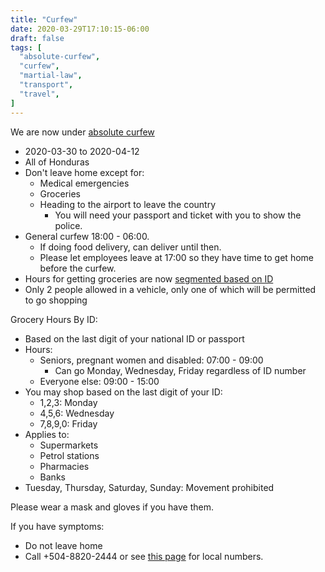 ```yaml
---
title: "Curfew"
date: 2020-03-29T17:10:15-06:00
draft: false
tags: [
  "absolute-curfew",
  "curfew",
  "martial-law",
  "transport",
  "travel",
]
---
```


We are now under [absolute
curfew](https://covid19honduras.org/?q=toque-de-queda-absoluto-para-todo-el-pais)
* 2020-03-30 to 2020-04-12
* All of Honduras
* Don't leave home except for:
  * Medical emergencies
  * Groceries
  * Heading to the airport to leave the country
    * You will need your passport and ticket with you to show the police.
* General curfew 18:00 - 06:00.
  * If doing food delivery, can deliver until then.
  * Please let employees leave at 17:00 so they have time to get home before
    the curfew.
* Hours for getting groceries are now [segmented based on
  ID](https://covid19honduras.org/?q=toque-de-queda-hasta-12-de-abril)
* Only 2 people allowed in a vehicle, only one of which will be permitted to go
  shopping

Grocery Hours By ID:
* Based on the last digit of your national ID or passport
* Hours:
  * Seniors, pregnant women and disabled: 07:00 - 09:00
    * Can go Monday, Wednesday, Friday regardless of ID number
  * Everyone else: 09:00 - 15:00
* You may shop based on the last digit of your ID:
  * 1,2,3: Monday
  * 4,5,6: Wednesday
  * 7,8,9,0: Friday
* Applies to:
  * Supermarkets
  * Petrol stations
  * Pharmacies
  * Banks
* Tuesday, Thursday, Saturday, Sunday: Movement prohibited

Please wear a mask and gloves if you have them.

If you have symptoms:
* Do not leave home
* Call +504-8820-2444 or see [this
  page](http://covid19roatan.com/emergency-numbers/) for local numbers.
